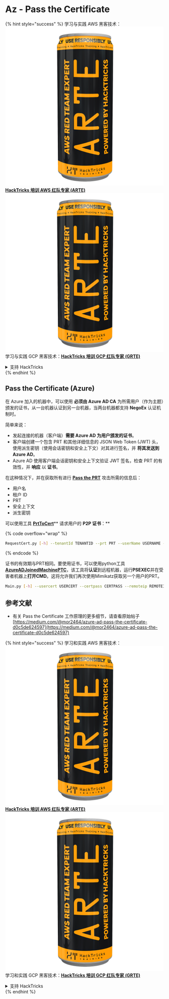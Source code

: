 # Az - Pass the Certificate

{% hint style="success" %}
学习与实践 AWS 黑客技术：<img src="../../../.gitbook/assets/image (1) (1) (1).png" alt="" data-size="line">[**HackTricks 培训 AWS 红队专家 (ARTE)**](https://training.hacktricks.xyz/courses/arte)<img src="../../../.gitbook/assets/image (1) (1) (1).png" alt="" data-size="line">\
学习与实践 GCP 黑客技术：<img src="../../../.gitbook/assets/image (2).png" alt="" data-size="line">[**HackTricks 培训 GCP 红队专家 (GRTE)**<img src="../../../.gitbook/assets/image (2).png" alt="" data-size="line">](https://training.hacktricks.xyz/courses/grte)

<details>

<summary>支持 HackTricks</summary>

* 查看 [**订阅计划**](https://github.com/sponsors/carlospolop)!
* **加入** 💬 [**Discord 群组**](https://discord.gg/hRep4RUj7f) 或 [**Telegram 群组**](https://t.me/peass) 或 **关注** 我们的 **Twitter** 🐦 [**@hacktricks\_live**](https://twitter.com/hacktricks_live)**.**
* **通过向** [**HackTricks**](https://github.com/carlospolop/hacktricks) 和 [**HackTricks Cloud**](https://github.com/carlospolop/hacktricks-cloud) GitHub 仓库提交 PR 分享黑客技巧。

</details>
{% endhint %}

## Pass the Certificate (Azure)

在 Azure 加入的机器中，可以使用 **必须由 Azure AD CA** 为所需用户（作为主题）颁发的证书，从一台机器认证到另一台机器，当两台机器都支持 **NegoEx** 认证机制时。

简单来说：

* 发起连接的机器（客户端）**需要 Azure AD 为用户颁发的证书**。
* 客户端创建一个包含 PRT 和其他详细信息的 JSON Web Token (JWT) 头，使用派生密钥（使用会话密钥和安全上下文）对其进行签名，并 **将其发送到 Azure AD**。
* Azure AD 使用客户端会话密钥和安全上下文验证 JWT 签名，检查 PRT 的有效性，并 **响应** 以 **证书**。

在这种情况下，并在获取所有进行 [**Pass the PRT**](pass-the-prt.md) 攻击所需的信息后：

* 用户名
* 租户 ID
* PRT
* 安全上下文
* 派生密钥

可以使用工具 [**PrtToCert**](https://github.com/morRubin/PrtToCert)** 请求用户的 **P2P 证书**：**

{% code overflow="wrap" %}
```bash
RequestCert.py [-h] --tenantId TENANTID --prt PRT --userName USERNAME --hexCtx HEXCTX --hexDerivedKey HEXDERIVEDKEY [--passPhrase PASSPHRASE]
```
{% endcode %}

证书的有效期与PRT相同。要使用证书，可以使用python工具 [**AzureADJoinedMachinePTC**](https://github.com/morRubin/AzureADJoinedMachinePTC)，该工具将**认证**到远程机器，运行**PSEXEC**并在受害者机器上**打开CMD**。这将允许我们再次使用Mimikatz获取另一个用户的PRT。
```bash
Main.py [-h] --usercert USERCERT --certpass CERTPASS --remoteip REMOTEIP
```
## 参考文献

* 有关 Pass the Certificate 工作原理的更多细节，请查看原始帖子 [https://medium.com/@mor2464/azure-ad-pass-the-certificate-d0c5de624597](https://medium.com/@mor2464/azure-ad-pass-the-certificate-d0c5de624597)

{% hint style="success" %}
学习和实践 AWS 黑客技术：<img src="../../../.gitbook/assets/image (1) (1) (1).png" alt="" data-size="line">[**HackTricks 培训 AWS 红队专家 (ARTE)**](https://training.hacktricks.xyz/courses/arte)<img src="../../../.gitbook/assets/image (1) (1) (1).png" alt="" data-size="line">\
学习和实践 GCP 黑客技术：<img src="../../../.gitbook/assets/image (2).png" alt="" data-size="line">[**HackTricks 培训 GCP 红队专家 (GRTE)**<img src="../../../.gitbook/assets/image (2).png" alt="" data-size="line">](https://training.hacktricks.xyz/courses/grte)

<details>

<summary>支持 HackTricks</summary>

* 查看 [**订阅计划**](https://github.com/sponsors/carlospolop)!
* **加入** 💬 [**Discord 群组**](https://discord.gg/hRep4RUj7f) 或 [**Telegram 群组**](https://t.me/peass) 或 **在 Twitter 上关注** 🐦 [**@hacktricks\_live**](https://twitter.com/hacktricks_live)**.**
* **通过向** [**HackTricks**](https://github.com/carlospolop/hacktricks) 和 [**HackTricks Cloud**](https://github.com/carlospolop/hacktricks-cloud) GitHub 仓库提交 PR 来分享黑客技巧。

</details>
{% endhint %}
